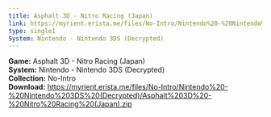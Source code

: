 ```yaml
---
title: Asphalt 3D - Nitro Racing (Japan)
link: https://myrient.erista.me/files/No-Intro/Nintendo%20-%20Nintendo%203DS%20(Decrypted)/Asphalt%203D%20-%20Nitro%20Racing%20(Japan).zip
type: single1
System: Nintendo - Nintendo 3DS (Decrypted)
---
```

<b>Game:</b> Asphalt 3D - Nitro Racing (Japan)<br>
<b>System:</b> Nintendo - Nintendo 3DS (Decrypted)<br>
<b>Collection:</b> No-Intro<br>
<b>Download:</b> https://myrient.erista.me/files/No-Intro/Nintendo%20-%20Nintendo%203DS%20(Decrypted)/Asphalt%203D%20-%20Nitro%20Racing%20(Japan).zip